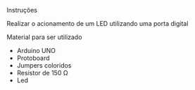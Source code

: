 Instruções

Realizar o acionamento de um LED utilizando uma porta digital

Material para ser utilizado

- Arduino UNO
- Protoboard
- Jumpers coloridos
- Resistor de 150 Ω
- Led
